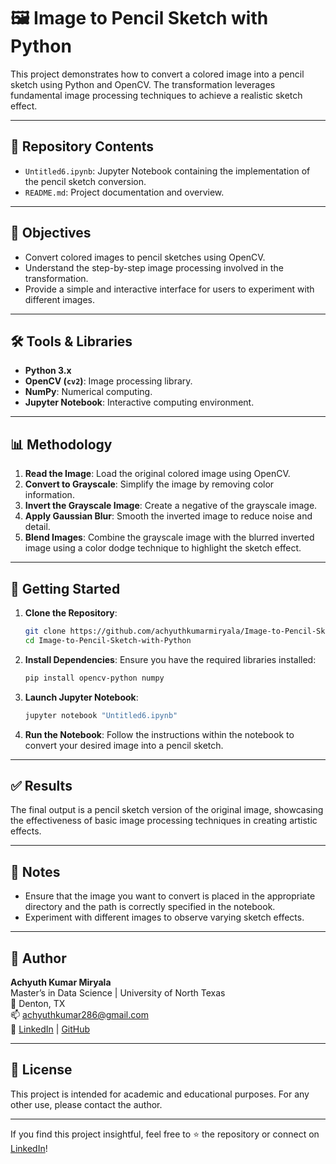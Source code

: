 # 🖼️ Image to Pencil Sketch with Python

This project demonstrates how to convert a colored image into a pencil sketch using Python and OpenCV. The transformation leverages fundamental image processing techniques to achieve a realistic sketch effect.

---

## 📁 Repository Contents

- `Untitled6.ipynb`: Jupyter Notebook containing the implementation of the pencil sketch conversion.
- `README.md`: Project documentation and overview.

---

## 🎯 Objectives

- Convert colored images to pencil sketches using OpenCV.
- Understand the step-by-step image processing involved in the transformation.
- Provide a simple and interactive interface for users to experiment with different images.

---

## 🛠️ Tools & Libraries

- **Python 3.x**
- **OpenCV (`cv2`)**: Image processing library.
- **NumPy**: Numerical computing.
- **Jupyter Notebook**: Interactive computing environment.

---

## 📊 Methodology

1. **Read the Image**: Load the original colored image using OpenCV.
2. **Convert to Grayscale**: Simplify the image by removing color information.
3. **Invert the Grayscale Image**: Create a negative of the grayscale image.
4. **Apply Gaussian Blur**: Smooth the inverted image to reduce noise and detail.
5. **Blend Images**: Combine the grayscale image with the blurred inverted image using a color dodge technique to highlight the sketch effect.

---

## 🚀 Getting Started

1. **Clone the Repository**:
   ```bash
   git clone https://github.com/achyuthkumarmiryala/Image-to-Pencil-Sketch-with-Python.git
   cd Image-to-Pencil-Sketch-with-Python
   ```

2. **Install Dependencies**:
   Ensure you have the required libraries installed:
   ```bash
   pip install opencv-python numpy
   ```

3. **Launch Jupyter Notebook**:
   ```bash
   jupyter notebook "Untitled6.ipynb"
   ```

4. **Run the Notebook**:
   Follow the instructions within the notebook to convert your desired image into a pencil sketch.

---

## ✅ Results

The final output is a pencil sketch version of the original image, showcasing the effectiveness of basic image processing techniques in creating artistic effects.

---

## 📌 Notes

- Ensure that the image you want to convert is placed in the appropriate directory and the path is correctly specified in the notebook.
- Experiment with different images to observe varying sketch effects.

---

## 👤 Author

**Achyuth Kumar Miryala**  
Master’s in Data Science | University of North Texas  
📍 Denton, TX  
📫 [achyuthkumar286@gmail.com](mailto:achyuthkumar286@gmail.com)  
🔗 [LinkedIn](https://www.linkedin.com/in/achyuthkumarmiryala/) | [GitHub](https://github.com/achyuthkumarmiryala)

---

## 📄 License

This project is intended for academic and educational purposes. For any other use, please contact the author.

---

If you find this project insightful, feel free to ⭐ the repository or connect on [LinkedIn](https://www.linkedin.com/in/achyuthkumarmiryala/)!

